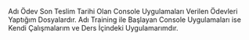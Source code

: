 Adı Ödev Son Teslim Tarihi Olan Console Uygulamaları Verilen Ödevleri Yaptığım Dosyalardır.
Adı Training ile Başlayan Console Uygulamaları ise Kendi Çalışmalarım ve Ders İçindeki Uygulamarımdır.
